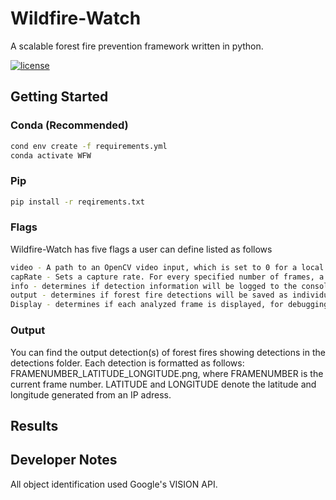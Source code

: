 # Wildfire-Watch
A scalable forest fire prevention framework written in python.

[![license](https://img.shields.io/github/license/mashape/apistatus.svg)](LICENSE)

## Getting Started
### Conda (Recommended)
```bash
cond env create -f requirements.yml
conda activate WFW
```

### Pip
```bash
pip install -r reqirements.txt
```

### Flags
Wildfire-Watch has five flags a user can define listed as follows
```bash
video - A path to an OpenCV video input, which is set to 0 for a local webcam
capRate - Sets a capture rate. For every specified number of frames, a Google Vision API call will be made
info - determines if detection information will be logged to the console
output - determines if forest fire detections will be saved as individual images
Display - determines if each analyzed frame is displayed, for debugging purposes
```

### Output
You can find the output detection(s) of forest fires showing detections in the detections folder.
Each detection is formatted as follows: FRAMENUMBER_LATITUDE_LONGITUDE.png, where FRAMENUMBER is the current frame number. LATITUDE and LONGITUDE denote the latitude and longitude generated from an IP adress.

## Results

## Developer Notes
All object identification used Google's VISION API.
